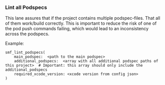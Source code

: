 ### Lint all Podspecs

This lane assures that if the project contains multiple podspec-files. That all of them work/build correctly. This is important to reduce the risk of one of the pod push commands failing, which would lead to an inconsistency across the podspecs.

Example:

```
smf_lint_podspecs(
    main_podspec:  <path to the main podspec>
    additional_podspecs:  <array with all additional podspec paths of this project>  # Important: this array should only include the additional_podspecs
    required_xcode_version: <xcode version from config json>
)
```